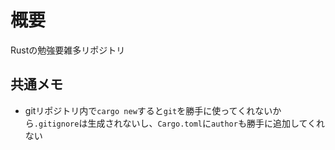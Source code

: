 
# 概要

Rustの勉強要雑多リポジトリ

## 共通メモ

- gitリポジトリ内で`cargo new`すると`git`を勝手に使ってくれないから`.gitignore`は生成されないし、`Cargo.toml`に`author`も勝手に追加してくれない
